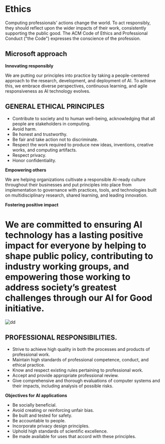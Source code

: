 # Ethics
Computing professionals' actions change the world. To act responsibly, they should reflect upon the wider impacts of their work, consistently supporting the public good. The ACM Code of Ethics and Professional Conduct ("the Code") expresses the conscience of the profession.

## Microsoft approach

**Innovating responsibly**

We are putting our principles into practice by taking a people-centered approach to the research, development, and deployment of AI. To achieve this, we embrace diverse perspectives, continuous learning, and agile responsiveness as AI technology evolves.

## GENERAL ETHICAL PRINCIPLES

- Contribute to society and to human well-being, acknowledging that all people are stakeholders in computing.
- Avoid harm.
- Be honest and trustworthy.
- Be fair and take action not to discriminate.
- Respect the work required to produce new ideas, inventions, creative works, and computing artifacts.
- Respect privacy.
- Honor confidentiality.

**Empowering others**

We are helping organizations cultivate a responsible AI-ready culture throughout their businesses and put principles into place from implementation to governance with practices, tools, and technologies built on multidisciplinary research, shared learning, and leading innovation.

**Fostering positive impact**

We are committed to ensuring AI technology has a lasting positive impact for everyone by helping to shape public policy, contributing to industry working groups, and empowering those working to address society’s greatest challenges through our AI for Good initiative.
========================================================
![dd](https://ethicalos.org/wp-content/uploads/2018/07/Screen-Shot-2018-07-05-at-8.18.27-PM-1024x612.png)


## PROFESSIONAL RESPONSIBILITIES.

- Strive to achieve high quality in both the processes and products of professional work.
- Maintain high standards of professional competence, conduct, and ethical practice.
- Know and respect existing rules pertaining to professional work.
- Accept and provide appropriate professional review.
- Give comprehensive and thorough evaluations of computer systems and their impacts, including analysis of possible risks.



**Objectives for AI applications**

- Be socially beneficial. 
- Avoid creating or reinforcing unfair bias.
- Be built and tested for safety.
- Be accountable to people.
- Incorporate privacy design principles.
- Uphold high standards of scientific excellence.
- Be made available for uses that accord with these principles.

